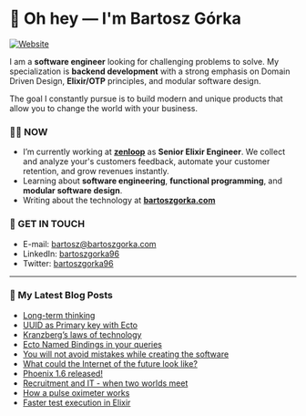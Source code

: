 # 👋 Oh hey — I'm Bartosz Górka

[![Website](https://img.shields.io/website?label=bartoszgorka.com&style=for-the-badge&url=https%3A%2F%2Fbartoszgorka.com)](https://bartoszgorka.com)

I am a **software engineer** looking for challenging problems to solve.
My specialization is **backend development** with a strong emphasis on Domain Driven Design, **Elixir/OTP** principles, and modular software design.

The goal I constantly pursue is to build modern and unique products that allow you to change the world with your business. 

### 👨‍💻 NOW

- I’m currently working at **[zenloop](https://zenloop.com/en)** as **Senior Elixir Engineer**.
  We collect and analyze your's customers feedback, automate your customer retention, and grow revenues instantly.
- Learning about **software engineering**, **functional programming**, and **modular software design**.
- Writing about the technology at **[bartoszgorka.com](https://bartoszgorka.com)**

### 📨 GET IN TOUCH

- E-mail: bartosz@bartoszgorka.com
- LinkedIn: [bartoszgorka96](https://www.linkedin.com/in/bartoszgorka96/)
- Twitter: [bartoszgorka96](https://twitter.com/BartoszGorka96)

----

### 📕 My Latest Blog Posts

<!-- BLOG-POST-LIST:START -->
- [Long-term thinking](https://bartoszgorka.com/long-term-thinking)
- [UUID as Primary key with Ecto](https://bartoszgorka.com/uuid-as-primary-key-with-ecto)
- [Kranzberg’s laws of technology](https://bartoszgorka.com/kranzbergs-laws-of-technology)
- [Ecto Named Bindings in your queries](https://bartoszgorka.com/ecto-named-bindings-in-your-queries)
- [You will not avoid mistakes while creating the software](https://bartoszgorka.com/you-will-not-avoid-mistakes-while-creating-the-software)
- [What could the Internet of the future look like?](https://bartoszgorka.com/what-could-the-internet-of-the-future-look-like)
- [Phoenix 1.6 released!](https://bartoszgorka.com/phoenix-1-6-released)
- [Recruitment and IT - when two worlds meet](https://bartoszgorka.com/recruitment-and-it-when-two-worlds-meet)
- [How a pulse oximeter works](https://bartoszgorka.com/how-a-pulse-oximeter-works)
- [Faster test execution in Elixir](https://bartoszgorka.com/faster-test-execution-in-elixir)
<!-- BLOG-POST-LIST:END -->

